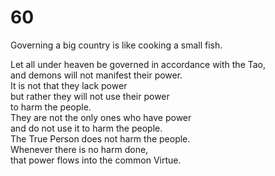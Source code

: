 # 60

Governing a big country is like cooking a small fish.<br/>

Let all under heaven be governed in accordance with the Tao,<br/>
and demons will not manifest their power.<br/>
It is not that they lack power<br/>
but rather they will not use their power<br/>
to harm the people.<br/>
They are not the only ones who have power<br/>
and do not use it to harm the people.<br/>
The True Person does not harm the people.<br/>
Whenever there is no harm done,<br/>
that power flows into the common Virtue.<br/>